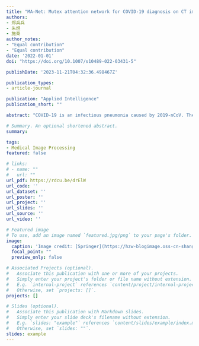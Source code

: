 ```yaml
---
title: "MA-Net: Mutex attention network for COVID-19 diagnosis on CT images"
authors:
- 郑兵兵
- 朱煜
- 施秦
author_notes:
- "Equal contribution"
- "Equal contribution"
date: '2022-01-01'
doi: "https://doi.org/10.1007/s10489-022-03431-5"

publishDate: '2023-11-21T04:32:36.498467Z'

publication_types:
- article-journal

publication: "Applied Intelligence"
publication_short: ""

abstract: "COVID-19 is an infectious pneumonia caused by 2019-nCoV. The number of newly confirmed cases and confirmed deaths continues to remain at a high level. RT–PCR is the gold standard for the COVID-19 diagnosis, but the computed tomography (CT) imaging technique is an important auxiliary diagnostic tool. In this paper, a deep learning network mutex attention network (MA-Net) is proposed for COVID-19 auxiliary diagnosis on CT images. Using positive and negative samples as mutex inputs, the proposed network combines mutex attention block (MAB) and fusion attention block (FAB) for the diagnosis of COVID-19. MAB uses the distance between mutex inputs as a weight to make features more distinguishable for preferable diagnostic results. FAB acts to fuse features to obtain more representative features. Particularly, an adaptive weight multiloss function is proposed for better effect. The accuracy, specificity and sensitivity were reported to be as high as 98.17%, 97.25% and 98.79% on the COVID-19 dataset-A provided by the Affiliated Medical College of Qingdao University, respectively. State-of-the-art results have also been achieved on three other public COVID-19 datasets. The results show that compared with other methods, the proposed network can provide effective auxiliary information for the diagnosis of COVID-19 on CT images."

# Summary. An optional shortened abstract.
summary: 

tags:
- Medical Image Processing
featured: false

# links:
# - name: ""
#   url: ""
url_pdf: https://rdcu.be/drElW
url_code: ''
url_dataset: ''
url_poster: ''
url_project: ''
url_slides: ''
url_source: ''
url_video: ''

# Featured image
# To use, add an image named `featured.jpg/png` to your page's folder. 
image:
  caption: 'Image credit: [Springer](https://hzw-blogimage.oss-cn-shanghai.aliyuncs.com/812-lab/featured.jpg)'
  focal_point: ""
  preview_only: false

# Associated Projects (optional).
#   Associate this publication with one or more of your projects.
#   Simply enter your project's folder or file name without extension.
#   E.g. `internal-project` references `content/project/internal-project/index.md`.
#   Otherwise, set `projects: []`.
projects: []

# Slides (optional).
#   Associate this publication with Markdown slides.
#   Simply enter your slide deck's filename without extension.
#   E.g. `slides: "example"` references `content/slides/example/index.md`.
#   Otherwise, set `slides: ""`.
slides: example
---
```

